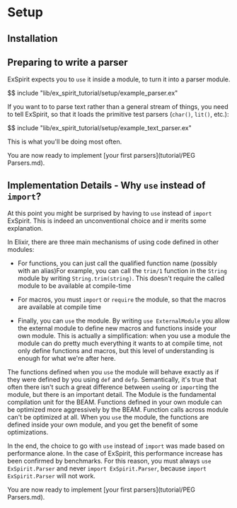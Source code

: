 # Setup

## Installation

## Preparing to write a parser

ExSpirit expects you to `use` it inside a module, to turn it into a parser module.

$$ include "lib/ex_spirit_tutorial/setup/example_parser.ex"

If you want to to parse text rather than a general stream of things, you need to tell ExSpirit, so that it loads the primitive test parsers (`char()`, `lit()`, etc.):

$$ include "lib/ex_spirit_tutorial/setup/example_text_parser.ex"

This is what you'll be doing most often.

You are now ready to implement [your first parsers](tutorial/PEG Parsers.md).

## Implementation Details - Why `use` instead of `import`?

At this point you might be surprised by having to `use` instead of `import` ExSpirit.
This is indeed an unconventional choice and ir merits some explanation.

In Elixir, there are three main mechanisms of using code defined in other modules:

  * For functions, you can just call the qualified function name (possibly with an alias)For example, you can call the `trim/1` function in the `String` module by writing `String.trim(string)`. This doesn't require the called module to be available at compile-time

  * For macros, you must `import` or `require` the module, so that the macros are available at compile time

  * Finally, you can `use` the module. By writing `use ExternalModule` you allow the external module to define new macros and functions inside your own module. This is actually a simplification: when you use a module the module can do pretty much everything it wants to at compile time, not only define functions and macros, but this level of understanding is enough for what we're after here.

The functions defined when you `use` the module will behave exactly as if they were defined by you using `def` and `defp`. Semantically, it's true that often there isn't such a great difference between `use`ing or `import`ing the module, but there is an important detail. The Module is the fundamental compilation unit for the BEAM. Functions defined in your own module can be optimized more aggressively by the BEAM. Function calls across module can't be optimized at all. When you `use` the module, the functions are defined inside your own module, and you get the benefit of some optimizations.

In the end, the choice to go with `use` instead of `import` was made based on performance alone.
In the case of ExSpirit, this performance increase has been confirmed by benchmarks.
For this reason, you must always `use ExSpirit.Parser` and never `import ExSpirit.Parser`,
because `import ExSpirit.Parser` will not work.

You are now ready to implement [your first parsers](tutorial/PEG Parsers.md).